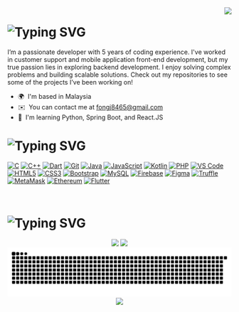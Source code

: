 <img align="right" src="https://visitcount.itsvg.in/api?id=Fjy0000&icon=0&color=1" />

<h1 align="left"><img src="https://readme-typing-svg.demolab.com?font=Caveat&size=70&pause=1000&color=2AF763&width=500&height=100&lines=Hi+there!+;I'm+Mark+Yi" alt="Typing SVG" /></h1>

I’m a passionate developer with 5 years of coding experience. I've worked in customer support and mobile application front-end development, but my true passion lies in exploring backend development. I enjoy solving complex problems and building scalable solutions. Check out my repositories to see some of the projects I’ve been working on!

* 🌍  I'm based in Malaysia
* ✉️  You can contact me at [fongj8465@gmail.com](mailto:fongj8465@gmail.com)
* 🧠  I'm learning Python, Spring Boot, and React.JS

<h1 align="left"><img src="https://readme-typing-svg.demolab.com?font=Fira+Code&size=20&pause=1000&color=1BF74C&background=FFFFFF00&width=500&height=30&lines=%F0%9F%92%BB+Skills....." alt="Typing SVG" /></h1>

<p align="left">
  <a href="https://docs.microsoft.com/en-us/cpp/?view=msvc-170" target="_blank" rel="noreferrer"><img src="https://raw.githubusercontent.com/danielcranney/readme-generator/main/public/icons/skills/c-colored.svg" width="36" height="36" alt="C" /></a>
  <a href="https://docs.microsoft.com/en-us/cpp/?view=msvc-170" target="_blank" rel="noreferrer"><img src="https://raw.githubusercontent.com/danielcranney/readme-generator/main/public/icons/skills/cplusplus-colored.svg" width="36" height="36" alt="C++" /></a>
  <a href="https://dart.dev/" target="_blank" rel="noreferrer"><img src="https://raw.githubusercontent.com/danielcranney/readme-generator/main/public/icons/skills/dart-colored.svg" width="36" height="36" alt="Dart" /></a>
  <a href="https://git-scm.com/" target="_blank" rel="noreferrer"><img src="https://raw.githubusercontent.com/danielcranney/readme-generator/main/public/icons/skills/git-colored.svg" width="36" height="36" alt="Git" /></a>
  <a href="https://www.oracle.com/java/" target="_blank" rel="noreferrer"><img src="https://raw.githubusercontent.com/danielcranney/readme-generator/main/public/icons/skills/java-colored.svg" width="36" height="36" alt="Java" /></a>
  <a href="https://developer.mozilla.org/en-US/docs/Web/JavaScript" target="_blank" rel="noreferrer"><img src="https://raw.githubusercontent.com/danielcranney/readme-generator/main/public/icons/skills/javascript-colored.svg" width="36" height="36" alt="JavaScript" /></a>
  <a href="https://kotlinlang.org/" target="_blank" rel="noreferrer"><img src="https://raw.githubusercontent.com/danielcranney/readme-generator/main/public/icons/skills/kotlin-colored.svg" width="36" height="36" alt="Kotlin" /></a>
  <a href="https://www.php.net/" target="_blank" rel="noreferrer"><img src="https://raw.githubusercontent.com/danielcranney/readme-generator/main/public/icons/skills/php-colored.svg" width="36" height="36" alt="PHP" /></a>
  <a href="https://code.visualstudio.com/" target="_blank" rel="noreferrer"><img src="https://raw.githubusercontent.com/danielcranney/readme-generator/main/public/icons/skills/visualstudiocode.svg" width="36" height="36" alt="VS Code" /></a>
  <a href="https://developer.mozilla.org/en-US/docs/Glossary/HTML5" target="_blank" rel="noreferrer"><img src="https://raw.githubusercontent.com/danielcranney/readme-generator/main/public/icons/skills/html5-colored.svg" width="36" height="36" alt="HTML5" /></a>
  <a href="https://www.w3.org/TR/CSS/#css" target="_blank" rel="noreferrer"><img src="https://raw.githubusercontent.com/danielcranney/readme-generator/main/public/icons/skills/css3-colored.svg" width="36" height="36" alt="CSS3" /></a>
  <a href="https://getbootstrap.com/" target="_blank" rel="noreferrer"><img src="https://raw.githubusercontent.com/danielcranney/readme-generator/main/public/icons/skills/bootstrap-colored.svg" width="36" height="36" alt="Bootstrap" /></a>
  <a href="https://www.mysql.com/" target="_blank" rel="noreferrer"><img src="https://raw.githubusercontent.com/danielcranney/readme-generator/main/public/icons/skills/mysql-colored.svg" width="36" height="36" alt="MySQL" /></a>
  <a href="https://firebase.google.com/" target="_blank" rel="noreferrer"><img src="https://raw.githubusercontent.com/danielcranney/readme-generator/main/public/icons/skills/firebase-colored.svg" width="36" height="36" alt="Firebase" /></a>
  <a href="https://www.figma.com/" target="_blank" rel="noreferrer"><img src="https://raw.githubusercontent.com/danielcranney/readme-generator/main/public/icons/skills/figma-colored.svg" width="36" height="36" alt="Figma" /></a>
  <a href="https://trufflesuite.com" target="_blank" rel="noreferrer"><img src="https://raw.githubusercontent.com/danielcranney/readme-generator/main/public/icons/skills/truffle-colored.svg" width="36" height="36" alt="Truffle" /></a>
  <a href="https://metamask.io/" target="_blank" rel="noreferrer"><img src="https://raw.githubusercontent.com/danielcranney/readme-generator/main/public/icons/skills/metamask-colored.svg" width="36" height="36" alt="MetaMask" /></a>
  <a href="https://ethereum.org/en/" target="_blank" rel="noreferrer"><img src="https://raw.githubusercontent.com/danielcranney/readme-generator/main/public/icons/skills/ethereum-colored.svg" width="36" height="36" alt="Ethereum" /></a>
  <a href="https://flutter.dev/" target="_blank" rel="noreferrer"><img src="https://raw.githubusercontent.com/danielcranney/readme-generator/main/public/icons/skills/flutter-colored.svg" width="36" height="36" alt="Flutter" /></a>
</p>

<br/>

<h1 align="left"><img src="https://readme-typing-svg.demolab.com?font=Fira+Code&pause=1000&color=1BF74C&background=FFFFFF00&width=500&height=30&lines=%F0%9F%93%8A+My+Github+Stats...." alt="Typing SVG" /></h1>

<div align="center">
  <img width=390 src="https://github-readme-stats.vercel.app/api?username=Fjy0000&theme=radical&hide_border=false&include_all_commits=false&count_private=false" />
  <img width=390 src="https://github-readme-stats.vercel.app/api/top-langs/?username=Fjy0000&theme=radical&hide_border=false&include_all_commits=false&count_private=false&layout=compact" />
  <br/>
  <picture>
  <source media="(prefers-color-scheme: dark)" srcset="https://raw.githubusercontent.com/Fjy0000/Fjy0000/output/github-contribution-grid-snake-dark.svg">
  <source media="(prefers-color-scheme: light)" srcset="https://raw.githubusercontent.com/Fjy0000/Fjy0000/output/github-contribution-grid-snake.svg">
  <img alt="github contribution grid snake animation" src="https://raw.githubusercontent.com/Fjy0000/Fjy0000/output/github-contribution-grid-snake.svg">
  </picture>
  <br/>
  <img src="https://quotes-github-readme.vercel.app/api?type=horizontal&theme=radical" />
</div>



